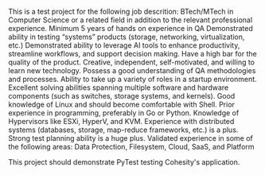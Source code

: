 This is a test project for the following job descrition:
BTech/MTech in Computer Science or a related field in addition to the relevant professional experience.
Minimum 5 years of hands on experience in QA
Demonstrated ability in testing “systems” products (storage, networking, virtualization, etc.)
Demonstrated ability to leverage AI tools to enhance productivity, streamline workflows, and support decision making.
Have a high bar for the quality of the product.
Creative, independent, self-motivated, and willing to learn new technology.
Possess a good understanding of QA methodologies and processes.
Ability to take up a variety of roles in a startup environment.
Excellent solving abilities spanning multiple software and hardware components (such as switches, storage systems, and kernels).
Good knowledge of Linux and should become comfortable with Shell.
Prior experience in programming, preferably in Go or Python.
Knowledge of Hypervisors like ESXi, HyperV, and KVM.
Experience with distributed systems (databases, storage, map-reduce frameworks, etc.) is a plus.
Strong test planning ability is a huge plus.
Validated experience in some of the following areas: Data Protection, Filesystem, Cloud, SaaS, and Platform

This project should demonstrate PyTest testing Cohesity's application.
